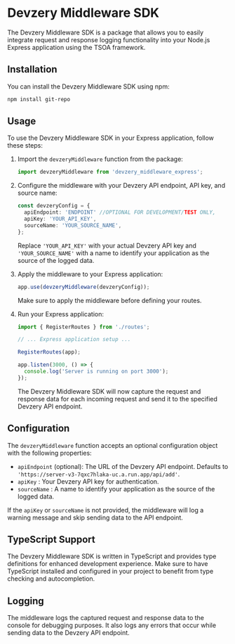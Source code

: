 # Devzery Middleware SDK

The Devzery Middleware SDK is a package that allows you to easily integrate request and response logging functionality into your Node.js Express application using the TSOA framework.

## Installation

You can install the Devzery Middleware SDK using npm:

```bash
npm install git-repo
```

## Usage

To use the Devzery Middleware SDK in your Express application, follow these steps:

1. Import the `devzeryMiddleware` function from the package:

   ```typescript
   import devzeryMiddleware from 'devzery_middleware_express';
   ```

2. Configure the middleware with your Devzery API endpoint, API key, and source name:

   ```typescript
   const devzeryConfig = {
     apiEndpoint: 'ENDPOINT' //OPTIONAL FOR DEVELOPMENT/TEST ONLY,
     apiKey: 'YOUR_API_KEY',
     sourceName: 'YOUR_SOURCE_NAME',
   };
   ```

   Replace `'YOUR_API_KEY'` with your actual Devzery API key and `'YOUR_SOURCE_NAME'` with a name to identify your application as the source of the logged data.

3. Apply the middleware to your Express application:

   ```typescript
   app.use(devzeryMiddleware(devzeryConfig));
   ```

   Make sure to apply the middleware before defining your routes.

4. Run your Express application:

   ```typescript
   import { RegisterRoutes } from './routes';

   // ... Express application setup ...

   RegisterRoutes(app);

   app.listen(3000, () => {
     console.log('Server is running on port 3000');
   });
   ```

   The Devzery Middleware SDK will now capture the request and response data for each incoming request and send it to the specified Devzery API endpoint.

## Configuration

The `devzeryMiddleware` function accepts an optional configuration object with the following properties:

- `apiEndpoint` (optional): The URL of the Devzery API endpoint. Defaults to `'https://server-v3-7qxc7hlaka-uc.a.run.app/api/add'`.
- `apiKey` : Your Devzery API key for authentication.
- `sourceName` : A name to identify your application as the source of the logged data.

If the `apiKey` or `sourceName` is not provided, the middleware will log a warning message and skip sending data to the API endpoint.

## TypeScript Support

The Devzery Middleware SDK is written in TypeScript and provides type definitions for enhanced development experience. Make sure to have TypeScript installed and configured in your project to benefit from type checking and autocompletion.

## Logging

The middleware logs the captured request and response data to the console for debugging purposes. It also logs any errors that occur while sending data to the Devzery API endpoint.

